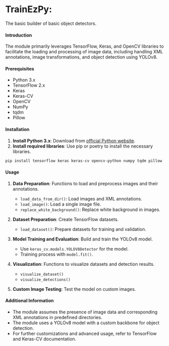 # TrainEzPy:
The basic builder of basic object detectors.

#### Introduction

The module primarily leverages TensorFlow, Keras, and OpenCV libraries to facilitate the loading and processing of image data, including handling XML annotations, image transformations, and object detection using YOLOv8.

#### Prerequisites

- Python 3.x
- TensorFlow 2.x
- Keras
- Keras-CV
- OpenCV
- NumPy
- tqdm
- Pillow

#### Installation
1. **Install Python 3.x**: Download from [official Python website](https://www.python.org/downloads/).
2. **Install required libraries**: Use pip or poetry to install the necessary libraries.
```bash
pip install tensorflow keras keras-cv opencv-python numpy tqdm pillow
```

#### Usage
1. **Data Preparation**: Functions to load and preprocess images and their annotations.
    
    - `load_data_from_dir()`: Load images and XML annotations.
    - `load_image()`: Load a single image file.
    - `replace_white_background()`: Replace white background in images.
2. **Dataset Preparation**: Create TensorFlow datasets.
    
    - `load_dataset()`: Prepare datasets for training and validation.
3. **Model Training and Evaluation**: Build and train the YOLOv8 model.
    
    - Use `keras_cv.models.YOLOV8Detector` for the model.
    - Training process with `model.fit()`.
4. **Visualization**: Functions to visualize datasets and detection results.
    
    - `visualize_dataset()`
    - `visualize_detections()`
5. **Custom Image Testing**: Test the model on custom images.

#### Additional Information

- The module assumes the presence of image data and corresponding XML annotations in predefined directories.
- The module uses a YOLOv8 model with a custom backbone for object detection.
- For further customizations and advanced usage, refer to TensorFlow and Keras-CV documentation.
